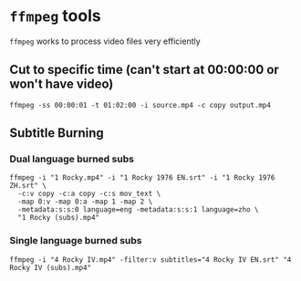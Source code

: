 # `ffmpeg` tools

`ffmpeg` works to process video files very efficiently

## Cut to specific time (can't start at 00:00:00 or won't have video)
```console
ffmpeg -ss 00:00:01 -t 01:02:00 -i source.mp4 -c copy output.mp4
```

## Subtitle Burning
### Dual language burned subs
```console
ffmpeg -i "1 Rocky.mp4" -i "1 Rocky 1976 EN.srt" -i "1 Rocky 1976 ZH.srt" \
  -c:v copy -c:a copy -c:s mov_text \
  -map 0:v -map 0:a -map 1 -map 2 \
  -metadata:s:s:0 language=eng -metadata:s:s:1 language=zho \
  "1 Rocky (subs).mp4"
```

### Single language burned subs
```console
ffmpeg -i "4 Rocky IV.mp4" -filter:v subtitles="4 Rocky IV EN.srt" "4 Rocky IV (subs).mp4"
```


